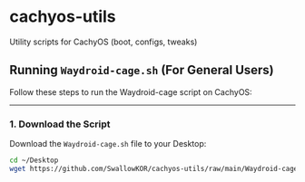 # cachyos-utils
Utility scripts for CachyOS (boot, configs, tweaks)

## Running `Waydroid-cage.sh` (For General Users)

Follow these steps to run the Waydroid-cage script on CachyOS:

---

### 1. Download the Script
Download the `Waydroid-cage.sh` file to your Desktop:

```bash
cd ~/Desktop
wget https://github.com/SwallowKOR/cachyos-utils/raw/main/Waydroid-cage.sh
